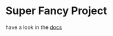 # Super Fancy Project

have a look in the [docs](https://github.com/develowlper/jsdoc-test/tree/master/docs)
